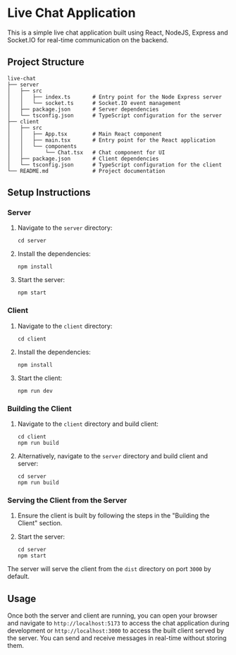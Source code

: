 # Live Chat Application

This is a simple live chat application built using React, NodeJS, Express and Socket.IO for real-time communication on the backend.

## Project Structure

```
live-chat
├── server
│   ├── src
│   │   ├── index.ts       # Entry point for the Node Express server
│   │   └── socket.ts      # Socket.IO event management
│   ├── package.json       # Server dependencies
│   └── tsconfig.json      # TypeScript configuration for the server
├── client
│   ├── src
│   │   ├── App.tsx        # Main React component
│   │   ├── main.tsx       # Entry point for the React application
│   │   └── components
│   │       └── Chat.tsx   # Chat component for UI
│   ├── package.json       # Client dependencies
│   └── tsconfig.json      # TypeScript configuration for the client
└── README.md              # Project documentation
```

## Setup Instructions

### Server

1. Navigate to the `server` directory:
   ```
   cd server
   ```

2. Install the dependencies:
   ```
   npm install
   ```

3. Start the server:
   ```
   npm start
   ```

### Client

1. Navigate to the `client` directory:
   ```
   cd client
   ```

2. Install the dependencies:
   ```
   npm install
   ```

3. Start the client:
   ```
   npm run dev
   ```

### Building the Client

1. Navigate to the `client` directory and build client:
   ```
   cd client
   npm run build
   ```

2. Alternatively, navigate to the `server` directory and build client and server:
   ```
   cd server
   npm run build
   ```

### Serving the Client from the Server

1. Ensure the client is built by following the steps in the "Building the Client" section.

2. Start the server:
   ```
   cd server
   npm start
   ```

The server will serve the client from the `dist` directory on port `3000` by default.

## Usage

Once both the server and client are running, you can open your browser and navigate to `http://localhost:5173` to access the chat application during development or `http://localhost:3000` to access the built client served by the server. You can send and receive messages in real-time without storing them.